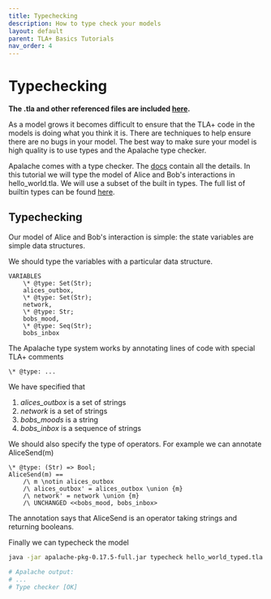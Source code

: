 ```yaml
---
title: Typechecking
description: How to type check your models
layout: default
parent: TLA+ Basics Tutorials
nav_order: 4
---
```


# Typechecking

**The .tla and other referenced files are included [here](https://github.com/informalsystems/modelator/tree/main/jekyll/docs/tla_basics_tutorials/models).**

As a model grows it becomes difficult to ensure that the TLA+ code in the models is doing what you think it is. There are techniques to help ensure there are no bugs in your model. The best way to make sure your model is high quality is to use types and the Apalache type checker.

Apalache comes with a type checker. The [docs](https://apalache.informal.systems/docs/HOWTOs/howto-write-type-annotations.html) contain all the details. In this tutorial we will type the model of Alice and Bob's interactions in hello_world.tla. We will use a subset of the built in types. The full list of builtin types can be found [here](https://apalache.informal.systems/docs/adr/002adr-types.html?highlight=types#11-type-grammar-type-system-1-or-ts1).


## Typechecking

Our model of Alice and Bob's interaction is simple: the state variables are simple data structures.

We should type the variables with a particular data structure.

```tla
VARIABLES
    \* @type: Set(Str);
    alices_outbox,
    \* @type: Set(Str);
    network,
    \* @type: Str;
    bobs_mood,
    \* @type: Seq(Str);
    bobs_inbox
```

The Apalache type system works by annotating lines of code with special TLA+ comments

```
\* @type: ...
```

We have specified that 

1. _alices_outbox_ is a set of strings
2. _network_ is a set of strings
3. _bobs_moods_ is a string
4. _bobs_inbox_ is a sequence of strings

We should also specify the type of operators. For example we can annotate AliceSend(m)

```tla
\* @type: (Str) => Bool;
AliceSend(m) == 
    /\ m \notin alices_outbox
    /\ alices_outbox' = alices_outbox \union {m}
    /\ network' = network \union {m}
    /\ UNCHANGED <<bobs_mood, bobs_inbox>
```

The annotation says that AliceSend is an operator taking strings and returning booleans.

Finally we can typecheck the model

```bash
java -jar apalache-pkg-0.17.5-full.jar typecheck hello_world_typed.tla

# Apalache output:
# ...
# Type checker [OK]
```
